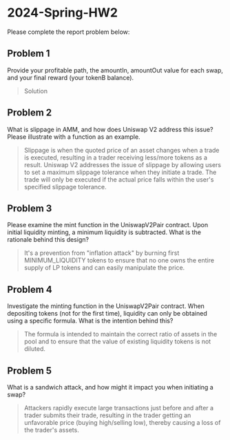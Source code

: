 # 2024-Spring-HW2

Please complete the report problem below:

## Problem 1
Provide your profitable path, the amountIn, amountOut value for each swap, and your final reward (your tokenB balance).

> Solution

## Problem 2
What is slippage in AMM, and how does Uniswap V2 address this issue? Please illustrate with a function as an example.

> Slippage is when the quoted price of an asset changes when a trade is executed, resulting in a trader receiving less/more tokens as a result. Uniswap V2 addresses the issue of slippage by allowing users to set a maximum slippage tolerance when they initiate a trade. The trade will only be executed if the actual price falls within the user's specified slippage tolerance.

## Problem 3
Please examine the mint function in the UniswapV2Pair contract. Upon initial liquidity minting, a minimum liquidity is subtracted. What is the rationale behind this design?

> It's a prevention from "inflation attack" by burning first MINIMUM_LIQUIDITY tokens to ensure that no one owns the entire supply of LP tokens and can easily manipulate the price.

## Problem 4
Investigate the minting function in the UniswapV2Pair contract. When depositing tokens (not for the first time), liquidity can only be obtained using a specific formula. What is the intention behind this?

> The formula is intended to maintain the correct ratio of assets in the pool and to ensure that the value of existing liquidity tokens is not diluted.

## Problem 5
What is a sandwich attack, and how might it impact you when initiating a swap?

> Attackers rapidly execute large transactions just before and after a trader submits their trade, resulting in the trader getting an unfavorable price (buying high/selling low), thereby causing a loss of the trader's assets.
